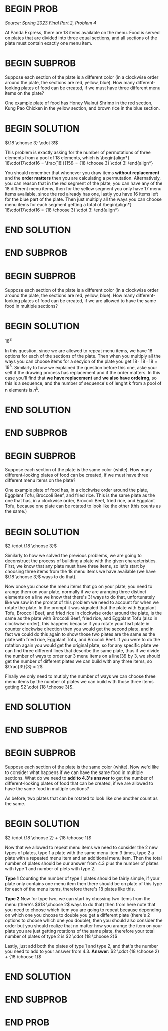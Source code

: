 # BEGIN PROB

<i>Source: [Spring 2023 Final Part 2](../sp23-final-pt2/index.html), Problem 4</i>

At Panda Express, there are $18$ items available on the menu. Food is served on plates that are divided into three equal sections, and all sections of the plate must contain exactly one menu
item.

# BEGIN SUBPROB

Suppose each section of the plate is a different color (in a clockwise order around the plate, the sections are red, yellow, blue). How many different-looking plates of food can be created, if we must have three different menu items on the plate?

One example plate of food has Honey Walnut Shrimp in the red section, Kung Pao Chicken in the yellow section, and brown rice in the blue section.


# BEGIN SOLUTION
${18 \choose 3} \cdot 3!$

This problem is exactly asking for the number of permutations of three elements from a pool of 18 elements, which is 
\begin{align*}
18\cdot17\cdot16 = \frac{18!}{15!} = {18 \choose 3} \cdot 3!
\end{align*}

You should remember that whenever you draw items **without replacement** and the **order matters** then you are calculating a permutation.  Alternatively, you can reason that in the red segment of the plate, you can have any of the 18 different menu items, then for the yellow segment you only have 17 menu items available, since the red already has one, lastly you have 16 items left for the blue part of the plate. Then just multiply all the ways you can choose menu items for each segment getting a total of
\begin{align*}
18\cdot17\cdot16 = {18 \choose 3} \cdot 3!
\end{align*}

# END SOLUTION

# END SUBPROB

# BEGIN SUBPROB

Suppose each section of the plate is a different color (in a clockwise order around the plate, the sections are red, yellow, blue). How many different-looking plates of food can be created, if we are allowed to have the same food in multiple sections?

# BEGIN SOLUTION

$18^3$

In this question, since we are allowed to repeat menu items, we have 18 options for each of the sections of the plate. Then when you multiply all the ways you can choose items for a secyion of the plate you get $18\cdot18\cdot18 = 18^3$. 
Similarly to how we explained the question before this one, aske your self if the drawing process has replacement and if the order matters. In this case you'll find that  **we have replacement** and **we also have ordeirng**, so this is a sequence, and the number of sequence's of lenght k from a pool of n elements is $n^k$.

# END SOLUTION

# END SUBPROB

# BEGIN SUBPROB

Suppose each section of the plate is the same color (white). How many different-looking plates of food can be created, if we must have three different menu items on the plate?

One example plate of food has, in a clockwise order around the plate, Eggplant Tofu, Broccoli Beef, and fried rice. This is the same plate as the one that has, in a clockwise order, Broccoli Beef, fried rice, and Eggplant Tofu, because one plate can be rotated to look like the other (this counts as the same.)


# BEGIN SOLUTION

$2 \cdot {18 \choose 3}$

Similarly to how we solved the previous problems, we are going to deconstruct the process of building a plate with the given characteristics. First, we know that any plate must have three items, so let's start by choosing three items from the 18 menu items we have available (we have ${18 \choose 3}$ ways to do that). 

Now once you chose the menu items that go on your plate, you need to arange them on your plate, normally if we are aranging three distinct elements on a line we know that there's $3!$ ways to do that, unfortunately like we saw in the prompt of this problem we need to account for when we rotate the plate. In the prompt it was signaled that the plate with Eggplant Tofu, Broccoli Beef, and fried rice in clockwise order around the plate, is the same as the plate with Broccoli Beef, fried rice, and Eggplant Tofu (also in clockwise order), this happens because if you rotate your fisrt plate in counter clockwise direction then you would get the second plate, and in fact we could do this again to show those two plates are the same as the plate with fried rice, Eggplant Tofu, and Broccoli Beef. If you were to do the rotation again you would get the original plate, so for any specific plate we can find three different lines that describe the same plate, thus if we divide the number of ways to order our 3 menu items on a line($3!$) by 3, we should get the number of different plates we can build with any three items, so $\frac{3!}{3} = 2$ 

Finally we only need to mutiply the number of ways we can choose three menu items by the number of plates we can build with those three items getting $2 \cdot {18 \choose 3}$.

# END SOLUTION

# END SUBPROB

# BEGIN SUBPROB

Suppose each section of the plate is the same color (white). Now we'd like to consider what happens if we can have the same food in multiple sections. What do we need to **add to 4.3's answer** to get the number of different-looking plates of food that can be created, if we are allowed to have the same food in multiple sections?

As before, two plates that can be rotated to look like one another count as the same.

# BEGIN SOLUTION

$2 \cdot {18 \choose 2} + {18 \choose 1}$

Now that we allowed to repeat menu items we need to consider the 2 new types of plates, type 1 a plate with the same menu item 3 times, type 2 a plate with a repeated menu item and an additional menu item. Then the total number of plates should be our answer from 4.3 plus the number of plates with type 1 and number of plets with type 2. 

**Type 1**
Counting the number of type 1 plates should be fairly simple, if your plate only contains one menu item then there should be on plate of this type for each of the menu items, therefore there's $18$ plates like this.

**Type 2**
Now for type two, we can start by chossing two items from the menu (there's $$18 \choose 2$ ways to do that) then from here note that you need to choose which item you are going to repeat because depending on which one you choose to double you get a different plate (there's $2$ options to choose which one you double), then  you should also consider the order but you should realize that no matter how you arange the item on your plate you are just getting rotations of the same plate, therefore your total number of plates of type 2 is $2 \cdot {18 \choose 2}$

Lastly, just add both the plates of type 1 and type 2, and that's the number you need to add to your answer from 4.3. 
**Answer**: $2 \cdot {18 \choose 2} + {18 \choose 1}$

# END SOLUTION

# END SUBPROB

# END PROB